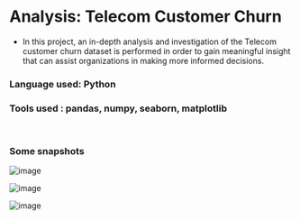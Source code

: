 # Analysis: Telecom Customer Churn

* In this project, an in-depth analysis and investigation of the Telecom customer churn dataset is performed in order to gain meaningful insight that can assist organizations in making more informed decisions. 

### Language used: Python
### Tools used : pandas, numpy, seaborn, matplotlib

&emsp;
### Some snapshots 

![image](https://user-images.githubusercontent.com/67466471/192094078-25a31fa9-a3bb-47e0-98dd-5600c04eb93e.png)

![image](https://user-images.githubusercontent.com/67466471/192094085-847c53f6-bdd7-4887-9f28-4fe852ba1a4e.png)


![image](https://user-images.githubusercontent.com/67466471/192094102-c8c90788-cb8f-4b50-aa08-75fc1a535558.png)


